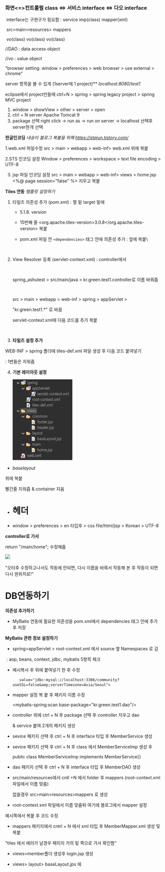 ### 화면<=>컨트롤럴  class <=> 서비스 interface <=> 다오 interface

​     interface는 구현구가 핑요함 :                     service imp(class)                                   mapper(xml) 

​                                                                                                                    src>main>resources> mappers                                                                  

​           vo(class)                                       vo(class)                                         vo(class)

 

//DAO : data access object 

//vo : value object 

"browser setting: window > preferences > web browser > use external > chrome"

server 항목을 볼 수 있게 (1server에 1 project)**  *localhost:8080/test1*

eclipse에서 project만들때 ctrl+N > spring > spring legacy project > spring MVC project 

1. window > showView > other > server > open 
2. ctrl + N  server Apache Tomcat 9 
3. package  선택 right click -> run as -> run on server -> localhost 선택후 server한개 선택



**한글인코딩** *내숭이 블로그 복붙을 위해*  *https://stajun.tistory.com/*

1.web.xml 파일수정 
 src > main > webapp > web-inf> web.xml 
</web-app>위에 복붙  

2.STS 인코딩 설정
Window > preferences > workspace > text file encoding > UTF-8 

3. jsp 파일 인코딩 설정
   src > main > webapp > web-inf> views > home.jsp
   <%@ page session="false" %> 지우고 복붙 



**Tiles 연동** *템플릿 설정하기* 

1. 타일즈 의존성 추가 (pom.xml) : 젤 밑 target 밑에

   - 5.1.8. version 


   - 15번째 줄 <org.apache.tiles-version>3.0.8</org.apache.tiles-version> 복붙


   - pom.xml 파일 안 `<dependencies>` 태그 안에 의존성 추가 : </dependencies> 앞에 복붙\

     ​

2. View Resolver 등록 (servlet-context.xml)  : controller에서 

   ​

   spring_ashutest > src/main/java > kr.green.test1.controller로 이름 바꿔줌 

   ​

   src > main > webapp > web-inf > spring > appServlet > 

    "kr.green.test1.*" 로 바꿈 

   servlet-context.xml에 다음 코드를 추가 복붙 

   ​

3. **타일즈 설정 추가** 

WEB-INF > spring 폴더에 tiles-def.xml 파일 생성 후 다음 코드 붙여넣기

: 1번들은 지워줌 



4. **기본 레이아웃 설정** 

   ![](./캡처.PNG)

- *baselayout* 

<html>위에 <!DOCTYPE html> 복붙 

빨간줄 지워줌  & container 지움 



- <h1>헤더</h1>



- window > preferences > en 타입후  > css file/html/jsp > Korean > UTF-8



**controller로 가서** 

return "/main/home"; 수정해줌 

![](D:\JAVA_ashu\JAVA_ashu-\spring_ashu\controller.PNG)



"오타후 수정하고나서도 작동에 안되면, 다시 이름을 바꿔서 작동해 본 후 작동이 되면 다시 원위치로!" 



# **DB연동하기** 

**의존성 추가하기**

- MyBatis 연동에 필요한 의존성을 pom.xml에서 dependencies 태그 안에 추가 후 저장

**MyBatis 관련 정보 설정하기** 

- spring>appServlet > root-context.xml 에서  source 옆 Namespaces 로 감 

​       : aop, beans, context, jdbc, mybatis 5항목 체크 

- 예시복사 후 </beans>위에 붙여넣기 한 후 수정 

         value="jdbc:mysql://localhost:3306/community?useSSL=false&amp;serverTimezone=Asia/Seoul">
    </property>
    <property name="username" value="root"></property>
    <property name="password" value="cjgreen"></property>
    </bean> 
- mapper 설정 복 붙 후 패키지 이름 수정 

  <mybatis-spring:scan base-package="kr.green.test1.dao"/>


- controller 위에 ctrl + N  후 package 선택 후 controller 지우고 dao

   & service 붙여 2개의 패키지 생성 


- sevice 패키지 선택 후 ctrl + N 후 interface 타입 후 MemberService 생성 


- sevice 패키지 선택 후 ctrl + N 후 class 에서 MemberServiceImp 생성 후 

  public class MemberServiceImp implements MemberService{}

- dao 패키지 선택 후 ctrl + N 후 interface 타입 후 MemberDAO 생성 


- src/main/resources에서 cntl +N 에서 folder 후 mappers (root-context.xml 파일에서 이름 맞춤)

  없을경우 src>main>resources>mappers 로 생성 


-  root-context.xml 파일에서 이름 맞춤뒤  여기에 블로그에서 mapper 설정 

  예시쪽에서 복붙 후 코드 수정 

- mappers 패키지에서 cntrl + N 에서 xml 타입 후 MemberMapper.xml 생성 및 복붙 

    <mapper namespace="kr.green.test1.dao.MemberDAO">

"tiles 에서 에러가 날경우 페이지 거의 밑 쪽으로 가서 확인함"

- views>member폴더 생성후 login.jsp 생성 


- views> layout> baseLayout.jps 에 <title> 밑에 bootstrap 4줄 복붙 

"ctrl+ space는 자동 완성 코드"   



**VO class 만들기** : *비닐봉투와 같은 역할* 

- vo 패키지(.vo) 먼저 만든 후,  class 이름 맨 뒤에 VO를 붙여 만든다 


- table을 보고 객체 만듬 private String me_id; 등등


- getter/ setter &@toString 생성 


- login.jsp : name 에 맞는 객체 이름으로 넣어주고 




**Service package** > service (Interface) > service(class)Imp : implements .. & @Service

**Dao package** > dao(interface )



controller 에서 loginGet을 되는지 안되는지 확인 



- controller: 복붙후 GET을 POST로 바꿔주고 


- @RequestMapping(value = "/login", method = RequestMethod.POST)

  public ModelAndView loginPost(ModelAndView mv, MemberVO user) {
  	System.out.println(user);
  	mv.setViewName("/member/login");
  	return mv;
  }
  "데이터를 전송하면 반드시 sysout으로 콘솔에서 확인" 

sysout 지우고

 *@Autowired*

	MemberService memberService; 

MemberServiceImp로 가서 @Service 넣어줌 



#### dao와 mapper.xml 맞춰줘야 함

public interface MemberDAO {

	MemberVO getMember(@Param("me_id")String me_id);
}

<mapper namespace="kr.green.test1.dao.MemberDAO">

	<select id="getMember" resultType="kr.green.test1.vo.MemberVO">
	select*from member where me_id = #{me_id}
	</select>
</mapper>

확인위해 MemberServiceImp로 가서 sysout

MemberVO dbUser = memberDao.getMember(user.getMe_id());

	System.out.println(dbUser);
	return null;














